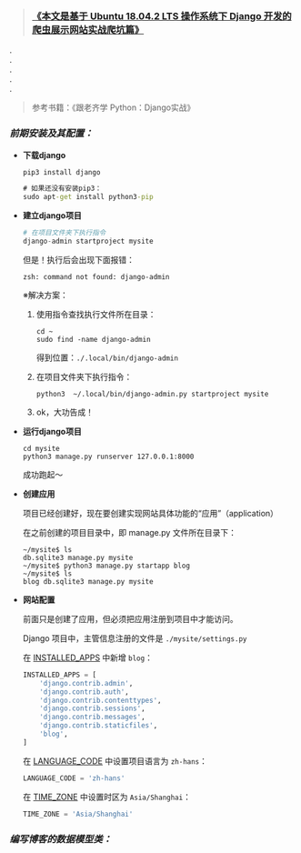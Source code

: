 > <h3><a href="#no-jump">《本文是基于 Ubuntu 18.04.2 LTS 操作系统下 Django 开发的爬虫展示网站实战爬坑篇》</a></h3>

.<br>.<br>.<br>.<br>.<br>


> 参考书籍：《跟老齐学 Python：Django实战》
### *前期安装及其配置：*
+ **下载django**
    ```cmd
    pip3 install django
    ```
    ```cmd
    # 如果还没有安装pip3：
    sudo apt-get install python3-pip
    ```
+ **建立django项目**
    ```python
    # 在项目文件夹下执行指令
    django-admin startproject mysite
    ```

    但是！执行后会出现下面报错：
    ```shell
    zsh: command not found: django-admin
    ```

    ※解决方案：
    1. 使用指令查找执行文件所在目录：
        ```shell
        cd ~
        sudo find -name django-admin
        ```
        得到位置：`./.local/bin/django-admin`

    1. 在项目文件夹下执行指令：
        ```shell
        python3  ~/.local/bin/django-admin.py startproject mysite
        ```

    1. ok，大功告成！
+ **运行django项目**
    ```shell
    cd mysite
    python3 manage.py runserver 127.0.0.1:8000
    ```
    成功跑起～
+ **创建应用**

    项目已经创建好，现在要创建实现网站具体功能的“应用”（application）

    在之前创建的项目目录中，即 manage.py 文件所在目录下：
    ```shell
    ~/mysite$ ls
    db.sqlite3 manage.py mysite
    ~/mysite$ python3 manage.py startapp blog
    ~/mysite$ ls
    blog db.sqlite3 manage.py mysite
    ```
+ **网站配置**

    前面只是创建了应用，但必须把应用注册到项目中才能访问。

    Django 项目中，主管信息注册的文件是 `./mysite/settings.py`

    在 [INSTALLED_APPS](#welcome) 中新增 `blog`：
    ```python
    INSTALLED_APPS = [
        'django.contrib.admin',
        'django.contrib.auth',
        'django.contrib.contenttypes',
        'django.contrib.sessions',
        'django.contrib.messages',
        'django.contrib.staticfiles',
        'blog',
    ]
    ```

    在 [LANGUAGE_CODE](#welcome) 中设置项目语言为 `zh-hans`：
    ```python
    LANGUAGE_CODE = 'zh-hans'
    ```

    在 [TIME_ZONE](#welcome) 中设置时区为 `Asia/Shanghai`：
    ```python
    TIME_ZONE = 'Asia/Shanghai'
    ```
### *编写博客的数据模型类：*


